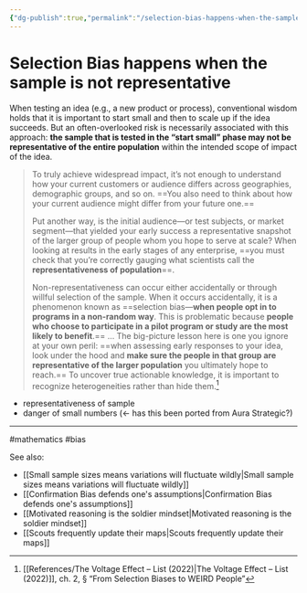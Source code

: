 ```yaml
---
{"dg-publish":true,"permalink":"/selection-bias-happens-when-the-sample-is-not-representative/"}
---
```


# Selection Bias happens when the sample is not representative

When testing an idea (e.g., a new product or process), conventional wisdom holds that it is important to start small and then to scale up if the idea succeeds. But an often-overlooked risk is necessarily associated with this approach: **the sample that is tested in the “start small” phase may not be representative of the entire population** within the intended scope of impact of the idea.


> To truly achieve widespread impact, it’s not enough to understand how your current customers or audience differs across geographies, demographic groups, and so on. ==You also need to think about how your current audience might differ from your future one.==
>
> Put another way, is the initial audience—or test subjects, or market segment—that yielded your early success a representative snapshot of the larger group of people whom you hope to serve at scale? When looking at results in the early stages of any enterprise, ==you must check that you’re correctly gauging what scientists call the **representativeness of population**==.
>
> Non-representativeness can occur either accidentally or through willful selection of the sample. When it occurs accidentally, it is a phenomenon known as ==selection bias—**when people opt in to programs in a non-random way**. This is problematic because **people who choose to participate in a pilot program or study are the most likely to benefit**.==
> …
> The big-picture lesson here is one you ignore at your own peril: ==when assessing early responses to your idea, look under the hood and **make sure the people in that group are representative of the larger population** you ultimately hope to reach.== To uncover true actionable knowledge, it is important to recognize heterogeneities rather than hide them.[^1]


- representativeness of sample
- danger of small numbers (← has this been ported from Aura Strategic?)

---
#mathematics #bias 

See also:
- [[Small sample sizes means variations will fluctuate wildly\|Small sample sizes means variations will fluctuate wildly]]
- [[Confirmation Bias defends one's assumptions\|Confirmation Bias defends one's assumptions]]
- [[Motivated reasoning is the soldier mindset\|Motivated reasoning is the soldier mindset]]
- [[Scouts frequently update their maps\|Scouts frequently update their maps]]

[^1]: [[References/The Voltage Effect – List (2022)\|The Voltage Effect – List (2022)]], ch. 2, § “From Selection Biases to WEIRD People”